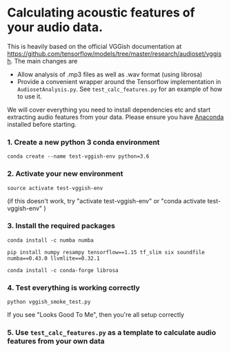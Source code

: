 # Calculating acoustic features of your audio data. 

This is heavily based on the official VGGish documentation at https://github.com/tensorflow/models/tree/master/research/audioset/vggish. The main changes are

* Allow analysis of .mp3 files as well as .wav format (using librosa)
* Provide a convenient wrapper around the Tensorflow implementation in `AudiosetAnalysis.py`. See `test_calc_features.py` for an example of how to use it.

We will cover everything you need to install dependencies etc and start extracting audio features from your data. Please ensure you have [Anaconda](https://www.anaconda.com/) installed before starting.

### 1. Create a new python 3 conda environment

`conda create --name test-vggish-env python=3.6`

### 2. Activate your new environment

`source activate test-vggish-env`

(if this doesn't work, try "activate test-vggish-env" or "conda activate test-vggish-env" )

### 3. Install the required packages

`conda install -c numba numba`

`pip install numpy resampy tensorflow==1.15 tf_slim six soundfile numba==0.43.0 llvmlite==0.32.1`

`conda install -c conda-forge librosa`

### 4. Test everything is working correctly

`python vggish_smoke_test.py`

If you see "Looks Good To Me", then you're all setup correctly

### 5. Use `test_calc_features.py` as a template to calculate audio features from your own data
